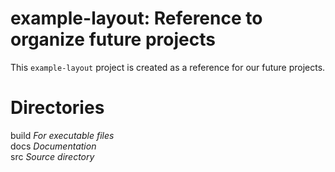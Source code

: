# example-layout: Reference to organize future projects
This `example-layout` project is created as a reference for our future projects.

# Directories
build *For executable files*\
docs *Documentation*\
src *Source directory*

